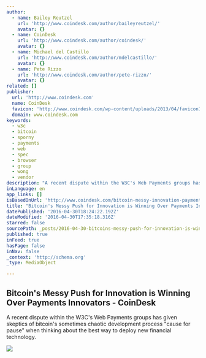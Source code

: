 ```yaml
---
author:
  - name: Bailey Reutzel
    url: 'http://www.coindesk.com/author/baileyreutzel/'
    avatar: {}
  - name: CoinDesk
    url: 'http://www.coindesk.com/author/coindesk/'
    avatar: {}
  - name: Michael del Castillo
    url: 'http://www.coindesk.com/author/mdelcastillo/'
    avatar: {}
  - name: Pete Rizzo
    url: 'http://www.coindesk.com/author/pete-rizzo/'
    avatar: {}
related: []
publisher:
  url: 'http://www.coindesk.com'
  name: CoinDesk
  favicon: 'http://www.coindesk.com/wp-content/uploads/2013/04/favicon1.ico?1fee9b'
  domain: www.coindesk.com
keywords:
  - w3c
  - bitcoin
  - sporny
  - payments
  - web
  - spec
  - browser
  - group
  - wong
  - vendor
description: "A recent dispute within the W3C's Web Payments groups has given skeptics of bitcoin's sometimes chaotic development process \"cause for pause\" when thinking about the best way to deploy new financial technology."
inLanguage: en
app_links: []
isBasedOnUrl: 'http://www.coindesk.com/bitcoin-messy-innovation-payments-innovators/'
title: "Bitcoin's Messy Push for Innovation is Winning Over Payments Innovators - CoinDesk"
datePublished: '2016-04-30T18:24:22.192Z'
dateModified: '2016-04-30T17:35:18.316Z'
starred: false
sourcePath: _posts/2016-04-30-bitcoins-messy-push-for-innovation-is-winning-over-payments.md
published: true
inFeed: true
hasPage: false
inNav: false
_context: 'http://schema.org'
_type: MediaObject

---
```

<article style=""><h1>Bitcoin's Messy Push for Innovation is Winning Over Payments Innovators - CoinDesk</h1><p>A recent dispute within the W3C's Web Payments groups has given skeptics of bitcoin's sometimes chaotic development process "cause for pause" when thinking about the best way to deploy new financial technology.</p><img src="http://media.coindesk.com/2016/04/chaos-wires-e1461637458276.jpg" /></article>